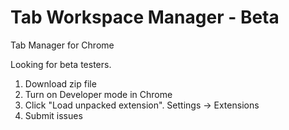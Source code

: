 # Tab Workspace Manager - Beta

Tab Manager for Chrome

Looking for beta testers. 

1. Download zip file
2. Turn on Developer mode in Chrome
3. Click "Load unpacked extension". Settings -> Extensions
4. Submit issues
